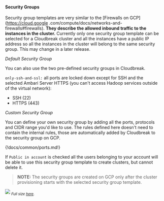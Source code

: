 #### Security Groups

Security group templates are very similar to the [Firewalls on GCP](https://cloud.google
.com/compute/docs/networks-and-firewalls#firewalls). **They describe the allowed inbound traffic 
to the instances in the cluster.** Currently only one security group template can be selected for a Cloudbreak cluster 
and all the instances have a public IP address so all the instances in the cluster will belong to the same security 
group. This may change in a later release.

*Default Security Group*

You can also use the two pre-defined security groups in Cloudbreak.

`only-ssh-and-ssl:` all ports are locked down except for SSH and the selected Ambari Server HTTPS (you can't access Hadoop services 
outside of the virtual network):

* SSH (22)
* HTTPS (443)

*Custom Security Group*

You can define your own security group by adding all the ports, protocols and CIDR range you'd like to use. The rules
 defined here doesn't need to contain the internal rules, those are automatically added by Cloudbreak to the security
  group on GCP.

{!docs/common/ports.md!}

If `Public in account` is checked all the users belonging to your account will be able to use this security group 
template to create clusters, but cannot delete it.

>**NOTE:** The security groups are created on GCP only after the cluster provisioning starts with the selected 
security group template.

![](/images/ui-secgroup_v3.png)
<sub>*Full size [here](/images/ui-secgroup_v3.png).*</sub>
